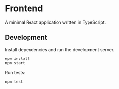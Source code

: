 # Frontend

A minimal React application written in TypeScript.

## Development

Install dependencies and run the development server.

```bash
npm install
npm start
```

Run tests:

```bash
npm test
```
